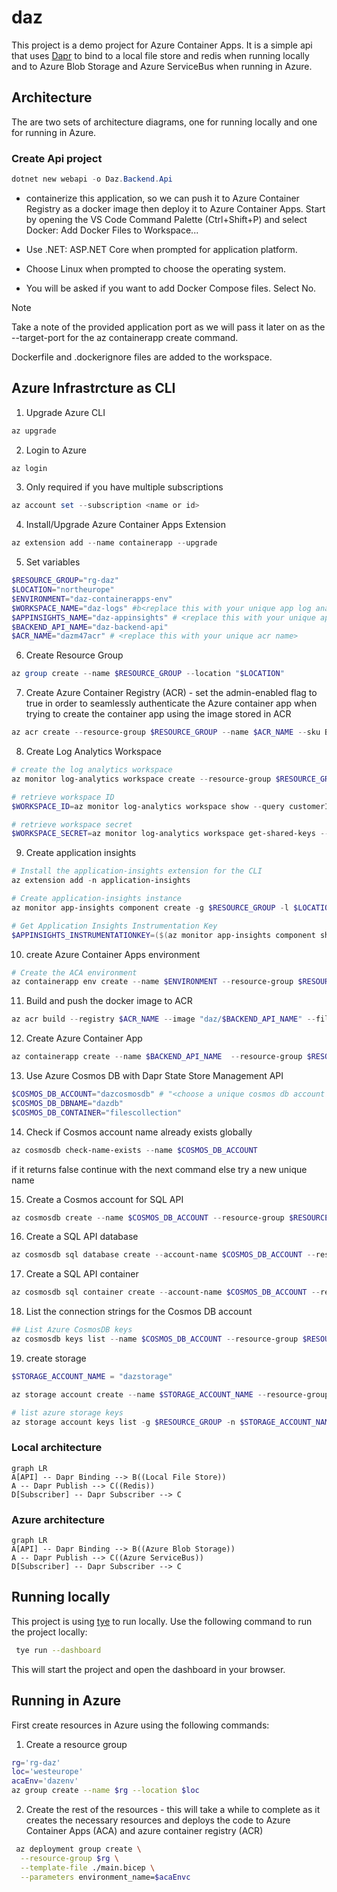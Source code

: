 # daz
This project is a demo project for Azure Container Apps. It is a simple api that uses [Dapr](https://dapr.io/) to bind to a local file store and redis when running locally and to Azure Blob Storage and Azure ServiceBus  when running in Azure.

## Architecture
The are two sets of architecture diagrams, one for running locally and one for running in Azure.

### Create Api project 
```powershell
dotnet new webapi -o Daz.Backend.Api
```

* containerize this application, so we can push it to Azure Container Registry as a docker image then deploy it to Azure Container Apps. Start by opening the VS Code Command Palette (Ctrl+Shift+P) and select Docker: Add Docker Files to Workspace...

* Use .NET: ASP.NET Core when prompted for application platform.
* Choose Linux when prompted to choose the operating system.
* You will be asked if you want to add Docker Compose files. Select No.

>[!NOTE] 
>Take a note of the provided application port as we will pass it later on as the --target-port for the az containerapp create command.

Dockerfile and .dockerignore files are added to the workspace.

## Azure Infrastrcture as CLI
1. Upgrade Azure CLI
```powershell	
az upgrade
```
2.  Login to Azure
```powershell	
az login 
```
3.  Only required if you have multiple subscriptions
```powershell	
az account set --subscription <name or id>
```
4. Install/Upgrade Azure Container Apps Extension
```powershell	
az extension add --name containerapp --upgrade
```

5. Set variables
```powershell
$RESOURCE_GROUP="rg-daz"
$LOCATION="northeurope"
$ENVIRONMENT="daz-containerapps-env"
$WORKSPACE_NAME="daz-logs" #b<replace this with your unique app log analytics workspace name>
$APPINSIGHTS_NAME="daz-appinsights" # <replace this with your unique app insights name>
$BACKEND_API_NAME="daz-backend-api"
$ACR_NAME="dazm47acr" # <replace this with your unique acr name>
```
6. Create Resource Group
```powershell
az group create --name $RESOURCE_GROUP --location "$LOCATION"
```

7. Create Azure Container Registry (ACR) - set the admin-enabled flag to true in order to seamlessly authenticate the Azure container app when trying to create the container app using the image stored in ACR
```powershell
az acr create --resource-group $RESOURCE_GROUP --name $ACR_NAME --sku Basic --admin-enabled true
```

8. Create Log Analytics Workspace
```powershell
# create the log analytics workspace
az monitor log-analytics workspace create --resource-group $RESOURCE_GROUP --workspace-name $WORKSPACE_NAME

# retrieve workspace ID
$WORKSPACE_ID=az monitor log-analytics workspace show --query customerId -g $RESOURCE_GROUP -n $WORKSPACE_NAME -o tsv

# retrieve workspace secret
$WORKSPACE_SECRET=az monitor log-analytics workspace get-shared-keys --query primarySharedKey -g $RESOURCE_GROUP -n $WORKSPACE_NAME -o tsv
```
9. Create application insights
```powershell
# Install the application-insights extension for the CLI
az extension add -n application-insights

# Create application-insights instance
az monitor app-insights component create -g $RESOURCE_GROUP -l $LOCATION --app $APPINSIGHTS_NAME --workspace $WORKSPACE_NAME

# Get Application Insights Instrumentation Key
$APPINSIGHTS_INSTRUMENTATIONKEY=($(az monitor app-insights component show --app $APPINSIGHTS_NAME -g $RESOURCE_GROUP)  | ConvertFrom-Json).instrumentationKey
```
10. create Azure Container Apps environment
```powershell
# Create the ACA environment
az containerapp env create --name $ENVIRONMENT --resource-group $RESOURCE_GROUP --logs-workspace-id $WORKSPACE_ID --logs-workspace-key $WORKSPACE_SECRET --dapr-instrumentation-key $APPINSIGHTS_INSTRUMENTATIONKEY --location $LOCATION
```

11. Build and push the docker image to ACR
```powershell
az acr build --registry $ACR_NAME --image "daz/$BACKEND_API_NAME" --file 'Daz.Backend.Api/Dockerfile' .
```

12. Create Azure Container App
```powershell
az containerapp create --name $BACKEND_API_NAME  --resource-group $RESOURCE_GROUP --environment $ENVIRONMENT --image "$ACR_NAME.azurecr.io/daz/$BACKEND_API_NAME" --registry-server "$ACR_NAME.azurecr.io" --target-port 5130 --ingress 'external' --min-replicas 1 --max-replicas 3 --cpu 0.25 --memory 0.5Gi --query configuration.ingress.fqdn
```

13.  Use Azure Cosmos DB with Dapr State Store Management API
```powershell
$COSMOS_DB_ACCOUNT="dazcosmosdb" # "<choose a unique cosmos db account name e.g. taskstracker-state-store-your initials here>" 
$COSMOS_DB_DBNAME="dazdb" 
$COSMOS_DB_CONTAINER="filescollection" 
```

14. Check if Cosmos account name already exists globally
```powershell
az cosmosdb check-name-exists --name $COSMOS_DB_ACCOUNT
```
if it returns false continue with the next command 
else try a new unique name

15. Create a Cosmos account for SQL API
```powershell	
az cosmosdb create --name $COSMOS_DB_ACCOUNT --resource-group $RESOURCE_GROUP
```
16.  Create a SQL API database
```powershell	
az cosmosdb sql database create --account-name $COSMOS_DB_ACCOUNT --resource-group $RESOURCE_GROUP --name $COSMOS_DB_DBNAME
```
17.  Create a SQL API container
```powershell	
az cosmosdb sql container create --account-name $COSMOS_DB_ACCOUNT --resource-group $RESOURCE_GROUP --database-name $COSMOS_DB_DBNAME --name $COSMOS_DB_CONTAINER --partition-key-path "/id" --throughput 400
```

18. List the connection strings for the Cosmos DB account
```powershell
## List Azure CosmosDB keys
az cosmosdb keys list --name $COSMOS_DB_ACCOUNT --resource-group $RESOURCE_GROUP
```

19. create storage
```powershell
$STORAGE_ACCOUNT_NAME = "dazstorage"

az storage account create --name $STORAGE_ACCOUNT_NAME --resource-group $RESOURCE_GROUP --location $LOCATION --sku Standard_LRS --kind StorageV2

# list azure storage keys
az storage account keys list -g $RESOURCE_GROUP -n $STORAGE_ACCOUNT_NAME
```

### Local architecture

```mermaid
graph LR
A[API] -- Dapr Binding --> B((Local File Store))
A -- Dapr Publish --> C((Redis))
D[Subscriber] -- Dapr Subscriber --> C
```

### Azure architecture

```mermaid
graph LR
A[API] -- Dapr Binding --> B((Azure Blob Storage))
A -- Dapr Publish --> C((Azure ServiceBus))
D[Subscriber] -- Dapr Subscriber --> C
```


## Running locally
This project is using [tye](https://github.com/dotnet/tye) to run locally.
Use the following command to run the project locally:

```bash
 tye run --dashboard  
```

This will start the project and open the dashboard in your browser.

## Running in Azure
First create resources in Azure using the following commands:

1. Create a resource group

```bash
rg='rg-daz'
loc='westeurope'
acaEnv='dazenv'
az group create --name $rg --location $loc
```
2. Create the rest of the resources - this will take a while to complete as it creates the necessary resources and deploys the code to Azure Container Apps (ACA) and azure container registry (ACR)

```bash
 az deployment group create \
  --resource-group $rg \
  --template-file ./main.bicep \
  --parameters environment_name=$acaEnvc
```